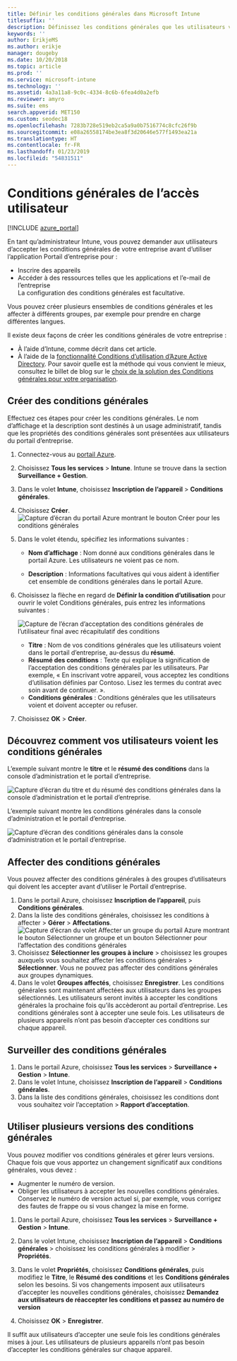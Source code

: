 ```yaml
---
title: Définir les conditions générales dans Microsoft Intune
titlesuffix: ''
description: Définissez les conditions générales que les utilisateurs voient dans le Portail d’entreprise pour Intune.
keywords: ''
author: ErikjeMS
ms.author: erikje
manager: dougeby
ms.date: 10/20/2018
ms.topic: article
ms.prod: ''
ms.service: microsoft-intune
ms.technology: ''
ms.assetid: 4a3a11a8-9c0c-4334-8c6b-6fea4d0a2efb
ms.reviewer: amyro
ms.suite: ems
search.appverid: MET150
ms.custom: seodec18
ms.openlocfilehash: 7283b728e519eb2ca5a9a0b7516774c8cfc26f9b
ms.sourcegitcommit: e08a26558174be3ea8f3d20646e577f1493ea21a
ms.translationtype: HT
ms.contentlocale: fr-FR
ms.lasthandoff: 01/23/2019
ms.locfileid: "54831511"
---
```

# <a name="terms-and-conditions-for-user-access"></a>Conditions générales de l’accès utilisateur

[!INCLUDE [azure_portal](./includes/azure_portal.md)]

En tant qu’administrateur Intune, vous pouvez demander aux utilisateurs d’accepter les conditions générales de votre entreprise avant d’utiliser l’application Portail d’entreprise pour :
- Inscrire des appareils
- Accéder à des ressources telles que les applications et l’e-mail de l’entreprise    
La configuration des conditions générales est facultative.

Vous pouvez créer plusieurs ensembles de conditions générales et les affecter à différents groupes, par exemple pour prendre en charge différentes langues.

Il existe deux façons de créer les conditions générales de votre entreprise :
- À l’aide d’Intune, comme décrit dans cet article.
- À l’aide de la [fonctionnalité Conditions d’utilisation d’Azure Active Directory](https://docs.microsoft.com/azure/active-directory/governance/active-directory-tou). Pour savoir quelle est la méthode qui vous convient le mieux, consultez le billet de blog sur le [choix de la solution des Conditions générales pour votre organisation](https://go.microsoft.com/fwlink/?linkid=2010506&clcid=0x409). 

## <a name="create-terms-and-conditions"></a>Créer des conditions générales
Effectuez ces étapes pour créer les conditions générales. Le nom d’affichage et la description sont destinés à un usage administratif, tandis que les propriétés des conditions générales sont présentées aux utilisateurs du portail d’entreprise.

1. Connectez-vous au [portail Azure](https://portal.azure.com).
2. Choisissez **Tous les services** > **Intune**. Intune se trouve dans la section **Surveillance + Gestion**.
3. Dans le volet **Intune**, choisissez **Inscription de l’appareil** > **Conditions générales**.
2. Choisissez **Créer**.
![Capture d’écran du portail Azure montrant le bouton Créer pour les conditions générales](media/terms-create-terms.png)
3. Dans le volet étendu, spécifiez les informations suivantes :

   - **Nom d’affichage** : Nom donné aux conditions générales dans le portail Azure. Les utilisateurs ne voient pas ce nom.

   - **Description** : Informations facultatives qui vous aident à identifier cet ensemble de conditions générales dans le portail Azure.

4. Choisissez la flèche en regard de **Définir la condition d’utilisation** pour ouvrir le volet Conditions générales, puis entrez les informations suivantes :

   ![Capture de l’écran d’acceptation des conditions générales de l’utilisateur final avec récapitulatif des conditions](./media/terms-summary-create.png)

   - **Titre** : Nom de vos conditions générales que les utilisateurs voient dans le portail d’entreprise, au-dessus du **résumé**.
   - **Résumé des conditions** : Texte qui explique la signification de l’acceptation des conditions générales par les utilisateurs. Par exemple, « En inscrivant votre appareil, vous acceptez les conditions d’utilisation définies par Contoso. Lisez les termes du contrat avec soin avant de continuer. ».
   - **Conditions générales** : Conditions générales que les utilisateurs voient et doivent accepter ou refuser.

5. Choisissez **OK** > **Créer**.

## <a name="see-how-terms-are-displayed-to-your-users"></a>Découvrez comment vos utilisateurs voient les conditions générales
L’exemple suivant montre le **titre** et le **résumé des conditions** dans la console d’administration et le portail d’entreprise.

![Capture d’écran du titre et du résumé des conditions générales dans la console d’administration et le portail d’entreprise.](./media/terms-summary-terms.png)

L’exemple suivant montre les conditions générales dans la console d’administration et le portail d’entreprise.

![Capture d’écran des conditions générales dans la console d’administration et le portail d’entreprise.](./media/terms-properties-terms.png)

## <a name="assign-terms-and-conditions"></a>Affecter des conditions générales

Vous pouvez affecter des conditions générales à des groupes d’utilisateurs qui doivent les accepter avant d’utiliser le Portail d’entreprise.

1. Dans le portail Azure, choisissez **Inscription de l’appareil**, puis **Conditions générales**.
2. Dans la liste des conditions générales, choisissez les conditions à affecter > **Gérer** > **Affectations**.
![Capture d’écran du volet Affecter un groupe du portail Azure montrant le bouton Sélectionner un groupe et un bouton Sélectionner pour l’affectation des conditions générales](media/terms-assign-groups.png)
3. Choisissez **Sélectionner les groupes à inclure** > choisissez les groupes auxquels vous souhaitez affecter les conditions générales > **Sélectionner**. Vous ne pouvez pas affecter des conditions générales aux groupes dynamiques.
4. Dans le volet **Groupes affectés**, choisissez **Enregistrer**.  Les conditions générales sont maintenant affectées aux utilisateurs dans les groupes sélectionnés. Les utilisateurs seront invités à accepter les conditions générales la prochaine fois qu’ils accèderont au portail d’entreprise. Les conditions générales sont à accepter une seule fois. Les utilisateurs de plusieurs appareils n’ont pas besoin d’accepter ces conditions sur chaque appareil.


## <a name="monitor-terms-and-conditions"></a>Surveiller des conditions générales

1. Dans le portail Azure, choisissez **Tous les services** > **Surveillance + Gestion** > **Intune**. 
1. Dans le volet Intune, choisissez **Inscription de l’appareil** > **Conditions générales**.
2. Dans la liste des conditions générales, choisissez les conditions dont vous souhaitez voir l’acceptation > **Rapport d’acceptation**.

## <a name="work-with-multiple-versions-of-terms-and-conditions"></a>Utiliser plusieurs versions des conditions générales
Vous pouvez modifier vos conditions générales et gérer leurs versions. Chaque fois que vous apportez un changement significatif aux conditions générales, vous devez :
- Augmenter le numéro de version.
- Obliger les utilisateurs à accepter les nouvelles conditions générales. Conservez le numéro de version actuel si, par exemple, vous corrigez des fautes de frappe ou si vous changez la mise en forme.

1. Dans le portail Azure, choisissez **Tous les services** > **Surveillance + Gestion** > **Intune**.

2. Dans le volet Intune, choisissez **Inscription de l’appareil** > **Conditions générales** > choisissez les conditions générales à modifier > **Propriétés**.

4. Dans le volet **Propriétés**, choisissez **Conditions générales**, puis modifiez le **Titre**, le **Résumé des conditions** et les **Conditions générales** selon les besoins. Si vos changements imposent aux utilisateurs d’accepter les nouvelles conditions générales, choisissez **Demandez aux utilisateurs de réaccepter les conditions et passez au numéro de version**

4.  Choisissez **OK** > **Enregistrer**.

Il suffit aux utilisateurs d’accepter une seule fois les conditions générales mises à jour. Les utilisateurs de plusieurs appareils n’ont pas besoin d’accepter les conditions générales sur chaque appareil.
